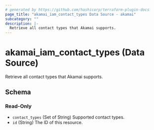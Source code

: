 ```yaml
---
# generated by https://github.com/hashicorp/terraform-plugin-docs
page_title: "akamai_iam_contact_types Data Source - akamai"
subcategory: ""
description: |-
  Retrieve all contact types that Akamai supports.
---
```


# akamai_iam_contact_types (Data Source)

Retrieve all contact types that Akamai supports.



<!-- schema generated by tfplugindocs -->
## Schema

### Read-Only

- `contact_types` (Set of String) Supported contact types.
- `id` (String) The ID of this resource.
